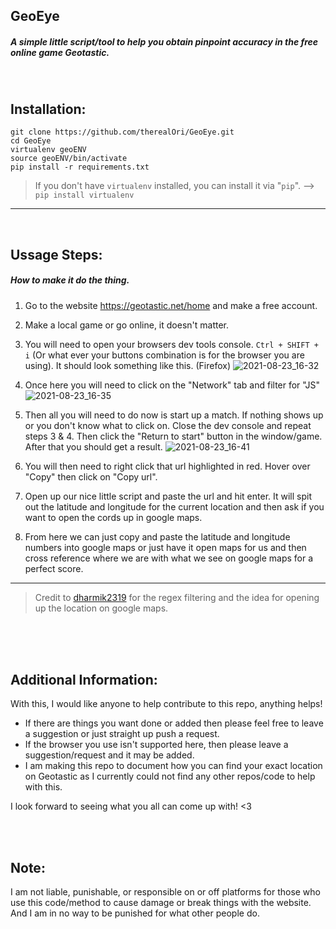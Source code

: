 <!--- Please note that anything in between these tags is a comment. -->

## GeoEye
##### A simple little script/tool to help you obtain pinpoint accuracy in the free online game Geotastic.
<br />

## Installation:
```
git clone https://github.com/therealOri/GeoEye.git
cd GeoEye
virtualenv geoENV
source geoENV/bin/activate
pip install -r requirements.txt
```
> If you don't have `virtualenv` installed, you can install it via "`pip`". --> `pip install virtualenv`
__ __

<br />

## Ussage Steps:
##### How to make it do the thing.

1. Go to the website https://geotastic.net/home and make a free account.

2. Make a local game or go online, it doesn't matter.

3. You will need to open your browsers dev tools console. `Ctrl + SHIFT + i` (Or what ever your buttons combination is for the browser you are using).
It should look something like this. (Firefox)
![2021-08-23_16-32](https://user-images.githubusercontent.com/45724082/130527879-ca1770ee-df10-48c8-91de-4a8eae0fc969.png)

4. Once here you will need to click on the "Network" tab and filter for "JS"
![2021-08-23_16-35](https://user-images.githubusercontent.com/45724082/130528137-c74f9405-40aa-4329-8c35-cc0f62797a38.png)

5. Then all you will need to do now is start up a match. If nothing shows up or you don't know what to click on. Close the dev console and repeat steps 3 & 4. Then  click the "Return to start" button in the window/game. After that you should get a result.
![2021-08-23_16-41](https://user-images.githubusercontent.com/45724082/130528648-ec21f0c4-3d1c-495a-a289-d54ddb65a471.png)

6. You will then need to right click that url highlighted in red. Hover over "Copy" then click on "Copy url".

7. Open up our nice little script and paste the url and hit enter. It will spit out the latitude and longitude for the current location and then ask if you want to open the cords up in google maps.

9. From here we can just copy and paste the latitude and longitude numbers into google maps or just have it open maps for us and then cross reference where we are with what we see on google maps for a perfect score.
__ __
> Credit to [dharmik2319](https://github.com/dharmik2319) for the regex filtering and the idea for opening up the location on google maps.


<br />
<br />
<br />

## Additional Information:
With this, I would like anyone to help contribute to this repo, anything helps!

- If there are things you want done or added then please feel free to leave a suggestion or just straight up push a request.
- If the browser you use isn't supported here, then please leave a suggestion/request and it may be added.
- I am making this repo to document how you can find your exact location on Geotastic as I currently could not find any other repos/code to help with this.
  
I look forward to seeing what you all can come up with! <3

<br />
<br />

## Note:
I am not liable, punishable, or responsible on or off platforms for those who use this code/method to cause damage or break things with the website. And I am in no way to be punished for what other people do.
